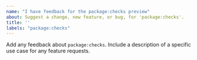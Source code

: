 ```yaml
---
name: "I have feedback for the package:checks preview"
about: Suggest a change, new feature, or bug, for 'package:checks'.
title: ''
labels: "package:checks"
---
```

Add any feedback about `package:checks`.
Include a description of a specific use case for any feature requests.
